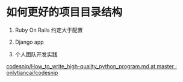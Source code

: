 # 如何更好的项目目录结构

1. Ruby On Rails 约定大于配置

2. Django app

3. 个人团队开发实践

[codesnip/How_to_write_high-quality_python_program.md at master · onlytiancai/codesnip](https://github.com/onlytiancai/codesnip/blob/master/mypost/How_to_write_high-quality_python_program.md)



